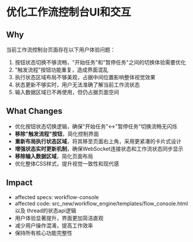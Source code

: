 # 优化工作流控制台UI和交互

## Why

当前工作流控制台页面存在以下用户体验问题：
1. 按钮状态切换不够流畅，"开始任务"和"暂停任务"之间的切换体验需要优化
2. "触发流程"按钮功能重复，造成界面混乱
3. 执行状态区域布局不够美观，占据中间位置影响整体视觉效果
4. 状态更新不够实时，用户无法准确了解当前工作流状态
5. 输入数据区域已不再使用，但仍占据页面空间

## What Changes

- 优化按钮状态切换逻辑，确保"开始任务"↔"暂停任务"切换流畅无闪烁
- **移除"触发流程"按钮**，简化控制界面
- **重新布局执行状态区域**，将其移至页面右上角，采用更紧凑的卡片式设计
- **增强状态实时更新机制**，确保WebSocket连接状态和工作流状态同步显示
- **移除输入数据区域**，简化页面布局
- 优化整体CSS样式，提升视觉一致性和现代感

## Impact

- affected specs: workflow-console
- affected code: src_new/workflow_engine/templates/flow_console.html 以及 thread的状态api逻辑
- 用户体验显著提升，界面更加简洁直观
- 减少用户操作混淆，提高工作效率
- 保持所有核心功能完整性